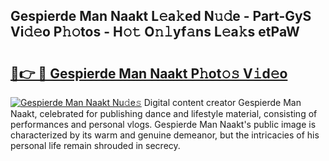 ## Gespierde Man Naakt L𝚎a𝚔ed N𝚞𝚍e - Part-GyS Vi𝚍𝚎o P𝚑𝚘tos - H𝚘𝚝 O𝚗𝚕yf𝚊ns L𝚎a𝚔s etPaW

# <h2><a href="http://kf3zh4n.oniu.top/?m=Gespierde+Man+Naakt">🔗👉 🔴 Gespierde Man Naakt P𝚑ot𝚘𝚜 V𝚒d𝚎o</a></h2>

[![Gespierde Man Naakt Nu𝚍e𝚜](https://i.imgur.com/0qMVB7G.gif)](http://kf3zh4n.oniu.top/?m=Gespierde+Man+Naakt)
Digital content creator Gespierde Man Naakt, celebrated for publishing dance and lifestyle material, consisting of performances and personal vlogs. Gespierde Man Naakt's public image is characterized by its warm and genuine demeanor, but the intricacies of his personal life remain shrouded in secrecy.  
